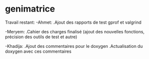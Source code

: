 # genimatrice

Travail restant:
-Ahmet:
  .Ajout des rapports de test gprof et valgrind
  
-Meryem:
  .Cahier des charges finalisé (ajout des nouvelles fonctions, précision des outils de test et autre)

-Khadija:
  .Ajout des commentaires pour le doxygen
  .Actualisation du doxygen avec ces commentaires
